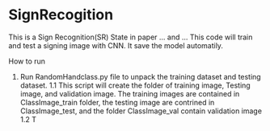 # SignRecogition
This is a Sign Recognition(SR) State in paper ... and ...
This code will train and test a signing image with CNN. It save the model automatily.

How to run
1. Run RandomHandclass.py file to unpack the training dataset and testing dataset.
  1.1 This script will create the folder of training image, Testing image, and validation image. The training images are contained in ClassImage_train folder, the testing image are contrined in ClassImage_test, and the folder ClassImage_val contain validation image
  1.2 T
